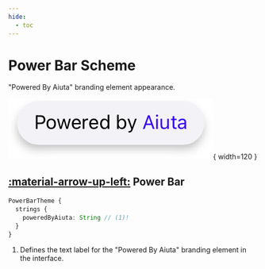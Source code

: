 ```yaml
---
hide:
  - toc
---
```

# Power Bar Scheme

"Powered By Aiuta" branding element appearance.

![component](/media/components/power-bar.png){ width=120 }

## [:material-arrow-up-left:](/sdk/developer/configuration/ui/theme/index.md#theme) Power Bar

```typescript
PowerBarTheme {
  strings {
    poweredByAiuta: String // (1)!
  }
}
```

1. Defines the text label for the "Powered By Aiuta" branding element in the interface.
